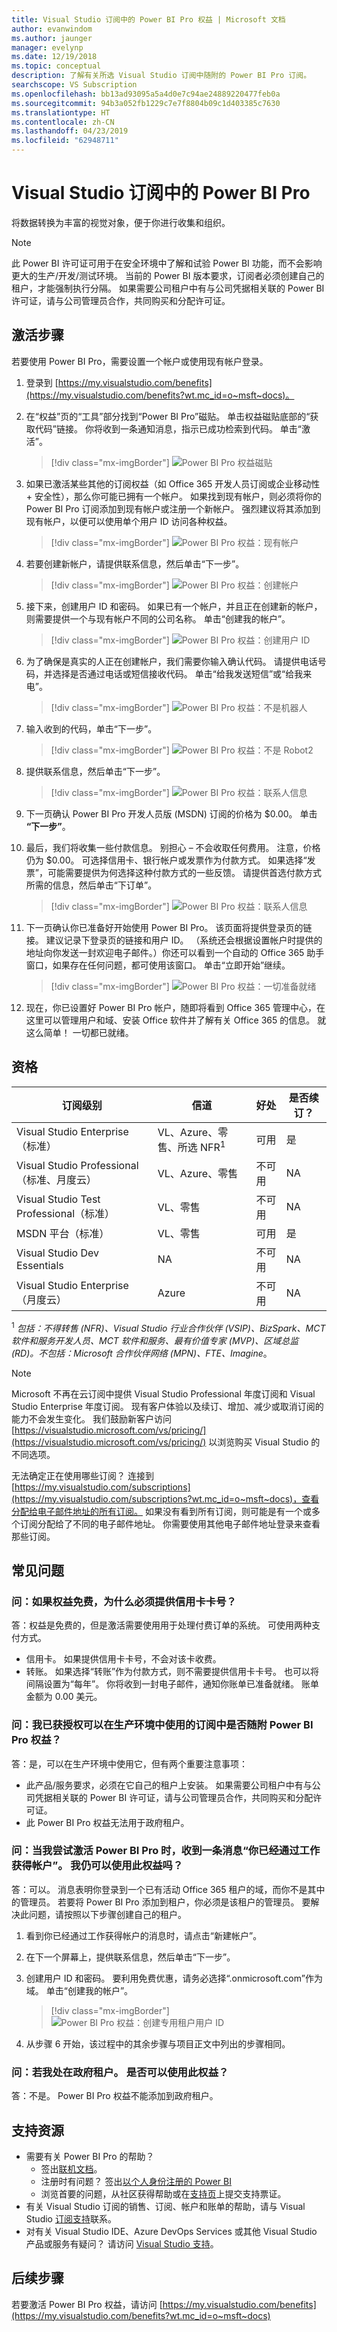 ```yaml
---
title: Visual Studio 订阅中的 Power BI Pro 权益 | Microsoft 文档
author: evanwindom
ms.author: jaunger
manager: evelynp
ms.date: 12/19/2018
ms.topic: conceptual
description: 了解有关所选 Visual Studio 订阅中随附的 Power BI Pro 订阅。
searchscope: VS Subscription
ms.openlocfilehash: bb13ad93095a5a4d0e7c94ae24889220477feb0a
ms.sourcegitcommit: 94b3a052fb1229c7e7f8804b09c1d403385c7630
ms.translationtype: HT
ms.contentlocale: zh-CN
ms.lasthandoff: 04/23/2019
ms.locfileid: "62948711"
---
```

# <a name="power-bi-pro-in-visual-studio-subscriptions"></a>Visual Studio 订阅中的 Power BI Pro

将数据转换为丰富的视觉对象，便于你进行收集和组织。

> [!Note]
> 此 Power BI 许可证可用于在安全环境中了解和试验 Power BI 功能，而不会影响更大的生产/开发/测试环境。  当前的 Power BI 版本要求，订阅者必须创建自己的租户，才能强制执行分隔。 如果需要公司租户中有与公司凭据相关联的 Power BI 许可证，请与公司管理员合作，共同购买和分配许可证。

## <a name="activation-steps"></a>激活步骤
若要使用 Power BI Pro，需要设置一个帐户或使用现有帐户登录。
1. 登录到 [https://my.visualstudio.com/benefits](https://my.visualstudio.com/benefits?wt.mc_id=o~msft~docs)。

2. 在“权益”页的“工具”部分找到“Power BI Pro”磁贴。 单击权益磁贴底部的“获取代码”链接。   你将收到一条通知消息，指示已成功检索到代码。  单击“激活”。
   > [!div class="mx-imgBorder"]
   > ![Power BI Pro 权益磁贴](_img/vs-pbi/vs-pbi-tile.png)

3. 如果已激活某些其他的订阅权益（如 Office 365 开发人员订阅或企业移动性 + 安全性），那么你可能已拥有一个帐户。  如果找到现有帐户，则必须将你的 Power BI Pro 订阅添加到现有帐户或注册一个新帐户。  强烈建议将其添加到现有帐户，以便可以使用单个用户 ID 访问各种权益。
   > [!div class="mx-imgBorder"]
   > ![Power BI Pro 权益：现有帐户](_img/vs-pbi/vs-pbi-existing-account.png)

4. 若要创建新帐户，请提供联系信息，然后单击“下一步”。
   > [!div class="mx-imgBorder"]
   > ![Power BI Pro 权益：创建帐户](_img/vs-pbi/vs-pbi-create-account-cropped.png)

5. 接下来，创建用户 ID 和密码。  如果已有一个帐户，并且正在创建新的帐户，则需要提供一个与现有帐户不同的公司名称。  单击“创建我的帐户”。
   > [!div class="mx-imgBorder"]
   > ![Power BI Pro 权益：创建用户 ID](_img/vs-pbi/vs-pbi-create-user-id-cropped.png)

6. 为了确保是真实的人正在创建帐户，我们需要你输入确认代码。  请提供电话号码，并选择是否通过电话或短信接收代码。  单击“给我发送短信”或“给我来电”。
   > [!div class="mx-imgBorder"]
   > ![Power BI Pro 权益：不是机器人](_img/vs-pbi/vs-pbi-robot1-cropped.png)

7. 输入收到的代码，单击“下一步”。
   > [!div class="mx-imgBorder"]
   > ![Power BI Pro 权益：不是 Robot2](_img/vs-pbi/vs-pbi-robot2-cropped.png)

8. 提供联系信息，然后单击“下一步”。
   > [!div class="mx-imgBorder"]
   > ![Power BI Pro 权益：联系人信息](_img/vs-pbi/vs-pbi-contact-cropped.png)

9. 下一页确认 Power BI Pro 开发人员版 (MSDN) 订阅的价格为 $0.00。  单击 **“下一步”**。

10. 最后，我们将收集一些付款信息。  别担心 – 不会收取任何费用。  注意，价格仍为 $0.00。  可选择信用卡、银行帐户或发票作为付款方式。  如果选择“发票”，可能需要提供为何选择这种付款方式的一些反馈。  请提供首选付款方式所需的信息，然后单击“下订单”。
    > [!div class="mx-imgBorder"]
    > ![Power BI Pro 权益：联系人信息](_img/vs-pbi/vs-pbi-payment-blurred-cropped.png)

11. 下一页确认你已准备好开始使用 Power BI Pro。  该页面将提供登录页的链接。  建议记录下登录页的链接和用户 ID。  （系统还会根据设置帐户时提供的地址向你发送一封欢迎电子邮件。）你还可以看到一个自动的 Office 365 助手窗口，如果存在任何问题，都可使用该窗口。  单击“立即开始”继续。
    > [!div class="mx-imgBorder"]
    > ![Power BI Pro 权益：一切准备就绪](_img/vs-pbi/vs-pbi-all-set-cropped.png)

12. 现在，你已设置好 Power BI Pro 帐户，随即将看到 Office 365 管理中心，在这里可以管理用户和域、安装 Office 软件并了解有关 Office 365 的信息。  就这么简单！  一切都已就绪。

## <a name="eligibility"></a>资格

| 订阅级别                                                 |     信道                                            | 好处                                                          | 是否续订？    |
|--------------------------------------------------------------------|---------------------------------------------------------|------------------------------------------------------------------|---------------|
| Visual Studio Enterprise（标准）   | VL、Azure、零售、所选 NFR<sup>1</sup> | 可用       |  是|
| Visual Studio Professional（标准、月度云） | VL、Azure、零售                                       | 不可用                                                            |NA         |
| Visual Studio Test Professional（标准）                         | VL、零售                                              | 不可用                                                            |NA         |
| MSDN 平台（标准）                                          | VL、零售                                              | 可用       |  是|
| Visual Studio Dev Essentials | NA  | 不可用 |NA|
| Visual Studio Enterprise（月度云） | Azure                                       | 不可用                                  |NA|

<sup>1</sup>  *包括：不得转售 (NFR)、Visual Studio 行业合作伙伴 (VSIP)、BizSpark、MCT 软件和服务开发人员、MCT 软件和服务、最有价值专家 (MVP)、区域总监 (RD)。不包括：Microsoft 合作伙伴网络 (MPN)、FTE、Imagine*。

> [!NOTE]
> Microsoft 不再在云订阅中提供 Visual Studio Professional 年度订阅和 Visual Studio Enterprise 年度订阅。 现有客户体验以及续订、增加、减少或取消订阅的能力不会发生变化。 我们鼓励新客户访问 [https://visualstudio.microsoft.com/vs/pricing/](https://visualstudio.microsoft.com/vs/pricing/) 以浏览购买 Visual Studio 的不同选项。

无法确定正在使用哪些订阅？  连接到 [https://my.visualstudio.com/subscriptions](https://my.visualstudio.com/subscriptions?wt.mc_id=o~msft~docs)，查看分配给电子邮件地址的所有订阅。 如果没有看到所有订阅，则可能是有一个或多个订阅分配给了不同的电子邮件地址。  你需要使用其他电子邮件地址登录来查看那些订阅。

## <a name="frequently-asked-questions"></a>常见问题
### <a name="q--if-the-benefit-is-free-why-do-i-have-to-supply-a-credit-card-number"></a>问：如果权益免费，为什么必须提供信用卡卡号？
答：权益是免费的，但是激活需要使用用于处理付费订单的系统。  可使用两种支付方式。
- 信用卡。  如果提供信用卡卡号，不会对该卡收费。
- 转账。  如果选择“转账”作为付款方式，则不需要提供信用卡卡号。  也可以将间隔设置为“每年”。  你将收到一封电子邮件，通知你账单已准备就绪。  账单金额为 0.00 美元。

### <a name="q--is-the-power-bi-pro-benefit-included-in-my-subscription-licensed-for-use-in-a-production-environment"></a>问：我已获授权可以在生产环境中使用的订阅中是否随附 Power BI Pro 权益？
答：是，可以在生产环境中使用它，但有两个重要注意事项：
- 此产品/服务要求，必须在它自己的租户上安装。  如果需要公司租户中有与公司凭据相关联的 Power BI 许可证，请与公司管理员合作，共同购买和分配许可证。
- 此 Power BI Pro 权益无法用于政府租户。

### <a name="q--when-i-try-to-activate-power-bi-pro-i-get-a-message-you-already-have-an-account-through-work--can-i-still-use-the-benefit"></a>问：当我尝试激活 Power BI Pro 时，收到一条消息“你已经通过工作获得帐户”。  我仍可以使用此权益吗？
答：可以。  消息表明你登录到一个已有活动 Office 365 租户的域，而你不是其中的管理员。  若要将 Power BI Pro 添加到租户，你必须是该租户的管理员。  要解决此问题，请按照以下步骤创建自己的租户。
1. 看到你已经通过工作获得帐户的消息时，请点击“新建帐户”。

2. 在下一个屏幕上，提供联系信息，然后单击“下一步”。

3. 创建用户 ID 和密码。  要利用免费优惠，请务必选择“.onmicrosoft.com”作为域。 单击“创建我的帐户”。
    > [!div class="mx-imgBorder"]
    > ![Power BI Pro 权益：创建专用租户用户 ID](_img/vs-pbi/vs-pbi-work-userid.png)

4. 从步骤 6 开始，该过程中的其余步骤与项目正文中列出的步骤相同。

### <a name="q--im-on-a-government-tenant--can-i-use-the-benefit"></a>问：若我处在政府租户。  是否可以使用此权益？
答：不是。  Power BI Pro 权益不能添加到政府租户。

## <a name="support-resources"></a>支持资源
- 需要有关 Power BI Pro 的帮助？
    - 签出[联机文档](/power-bi/)。
    - 注册时有问题？  签出[以个人身份注册的 Power BI](/power-bi/service-self-service-signup-for-power-bi)
    - 浏览首要的问题，从社区获得帮助或在[支持页](https://powerbi.microsoft.com/support/)上提交支持票证。
- 有关 Visual Studio 订阅的销售、订阅、帐户和账单的帮助，请与 Visual Studio [订阅支持](https://visualstudio.microsoft.com/subscriptions/support/)联系。
- 对有关 Visual Studio IDE、Azure DevOps Services 或其他 Visual Studio 产品或服务有疑问？  请访问 [Visual Studio 支持](https://visualstudio.microsoft.com/support/)。

## <a name="next-steps"></a>后续步骤
若要激活 Power BI Pro 权益，请访问 [https://my.visualstudio.com/benefits](https://my.visualstudio.com/benefits?wt.mc_id=o~msft~docs)